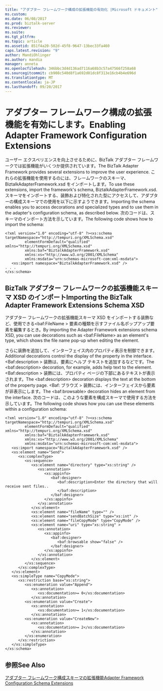 ```yaml
---
title: "アダプター フレームワーク構成の拡張機能の有効化 |Microsoft ドキュメント"
ms.custom: 
ms.date: 06/08/2017
ms.prod: biztalk-server
ms.reviewer: 
ms.suite: 
ms.tgt_pltfrm: 
ms.topic: article
ms.assetid: 851f4a20-502d-45f8-9647-13bec33fa460
caps.latest.revision: "9"
author: MandiOhlinger
ms.author: mandia
manager: anneta
ms.openlocfilehash: 346bbc3d4d136ad7116a68b3c57a47566f258a68
ms.sourcegitcommit: cb908c540d8f1a692d01dc8f313e16cb4b4e696d
ms.translationtype: MT
ms.contentlocale: ja-JP
ms.lasthandoff: 09/20/2017
---
```

# <a name="enabling-adapter-framework-configuration-extensions"></a><span data-ttu-id="d44c8-102">アダプター フレームワーク構成の拡張機能を有効にします。</span><span class="sxs-lookup"><span data-stu-id="d44c8-102">Enabling Adapter Framework Configuration Extensions</span></span>
<span data-ttu-id="d44c8-103">ユーザー エクスペリエンスを向上させるために、BizTalk アダプター フレームワークでは拡張機能がいくつか提供されています。</span><span class="sxs-lookup"><span data-stu-id="d44c8-103">The BizTalk Adapter Framework provides several extensions to improve the user experience.</span></span> <span data-ttu-id="d44c8-104">これらの拡張機能を使用するのには、フレームワークのスキーマ、BiztalkAdapterFramework.xsd をインポートします。</span><span class="sxs-lookup"><span data-stu-id="d44c8-104">To use these extensions, import the framework's schema, BiztalkAdapterFramework.xsd.</span></span> <span data-ttu-id="d44c8-105">スキーマをインポートする、装飾および特化された型にアクセスして、アダプターの構成スキーマでの使用を以下に示すようできます。</span><span class="sxs-lookup"><span data-stu-id="d44c8-105">Importing the schema enables you to access decorations and specialized types and to use them in the adapter's configuration schema, as described below.</span></span> <span data-ttu-id="d44c8-106">次のコードは、スキーマのインポート方法を示しています。</span><span class="sxs-lookup"><span data-stu-id="d44c8-106">The following code shows how to import the schema:</span></span>  
  
```  
<?xml version="1.0" encoding="utf-8" ?><xs:schema   targetNamespace="http://tempuri.org/XMLSchema.xsd"   
         elementFormDefault="qualified" xmlns="http://tempuri.org/XMLSchema.xsd"   
         xmlns:baf="BiztalkAdapterFramework.xsd"   
         xmlns:xs="http://www.w3.org/2001/XMLSchema"   
         xmlns:msdata="urn:schemas-microsoft-com:xml-msdata">  
   <xs:import namespace="BiztalkAdapterFramework.xsd" />  
. . .  
</xs:schema>  
```  
  
## <a name="importing-the-biztalk-adapter-framework-extensions-schema-xsd"></a><span data-ttu-id="d44c8-107">BizTalk アダプター フレームワークの拡張機能スキーマ XSD のインポート</span><span class="sxs-lookup"><span data-stu-id="d44c8-107">Importing the BizTalk Adapter Framework Extensions Schema XSD</span></span>  
 <span data-ttu-id="d44c8-108">アダプター フレームワークの拡張機能スキーマ XSD をインポートする装飾など、使用できる\<baf:FileName > 要素の種類を示すファイル名ポップアップ要素を編集するとき。</span><span class="sxs-lookup"><span data-stu-id="d44c8-108">By importing the Adapter Framework extensions schema XSD, you can use decorations such as \<baf:FileName> as an element's type, which shows the file name pop-up when editing the element.</span></span>  
  
 <span data-ttu-id="d44c8-109">さらに装飾を追加して、インターフェイス内のプロパティ表示を制御できます。</span><span class="sxs-lookup"><span data-stu-id="d44c8-109">Additional decorations control the display of the property in the interface.</span></span> <span data-ttu-id="d44c8-110">\<Baf:description > 装飾は、要素にヘルプ テキストを追加するなどです。</span><span class="sxs-lookup"><span data-stu-id="d44c8-110">The \<baf:description> decoration, for example, adds help text to the element.</span></span> <span data-ttu-id="d44c8-111">\<Baf:description > 装飾には、プロパティ ページの下部にあるテキストが表示されます。</span><span class="sxs-lookup"><span data-stu-id="d44c8-111">The \<baf:description> decoration displays the text at the bottom of the property page.</span></span> <span data-ttu-id="d44c8-112">\<Baf: ブラウズ > 装飾には、インターフェイスから要素が非表示にします。</span><span class="sxs-lookup"><span data-stu-id="d44c8-112">The \<baf:browsable> decoration hides an element from the interface.</span></span> <span data-ttu-id="d44c8-113">次のコードは、このような要素を構成スキーマで使用する方法を示しています。</span><span class="sxs-lookup"><span data-stu-id="d44c8-113">The following code shows how you can use these elements within a configuration schema:</span></span>  
  
```  
<?xml version="1.0" encoding="utf-8" ?><xs:schema   targetNamespace="http://tempuri.org/XMLSchema.xsd"   
         elementFormDefault="qualified" xmlns="http://tempuri.org/XMLSchema.xsd"   
         xmlns:baf="BiztalkAdapterFramework.xsd"   
         xmlns:xs="http://www.w3.org/2001/XMLSchema"   
         xmlns:msdata="urn:schemas-microsoft-com:xml-msdata">  
   <xs:import namespace="BiztalkAdapterFramework.xsd" />  
   <xs:element name="Send">  
      <xs:complexType>  
         <xs:sequence>  
            <xs:element name="directory" type="xs:string" />  
               <xs:annotation>  
                  <xs:appinfo>  
                     <baf:designer>  
                        <baf:description>Enter the directory that will receive sent files..  
                        </baf:description>  
                     </baf:designer>  
                  </xs:appinfo>  
               </xs:annotation>  
            </xs:element>  
            <xs:element name="fileName" type="" />  
            <xs:element name="sendBatchSize" type="xs:int" />  
            <xs:element name="fileCopyMode" type="CopyMode" />  
            <xs:element name="uri" type="xs:string" >  
               <xs:annotation>  
                  <xs:appinfo>  
                     <baf:designer>  
                        <baf:browsable show="false" />  
                     </baf:designer>  
                  </xs:appinfo>  
               </xs:annotation>  
            </xs:element>  
         </xs:sequence>  
      </xs:complexType>  
   </xs:element>  
   <xs:simpleType name="CopyMode">  
      <xs:restriction base="xs:string">  
         <xs:enumeration value="Append">  
            <xs:annotation>  
               <xs:documentation>= 0</xs:documentation>  
            </xs:annotation>  
         <xs:enumeration value="Create">  
            <xs:annotation>  
               <xs:documentation>= 1</xs:documentation>  
            </xs:annotation>  
         <xs:enumeration value="CreateNew">  
            <xs:annotation>  
               <xs:documentation>= 2</xs:documentation>  
            </xs:annotation>  
         </xs:enumeration>  
      </xs:restriction>  
   </xs:simpleType>  
</xs:schema>  
```  
  
## <a name="see-also"></a><span data-ttu-id="d44c8-114">参照</span><span class="sxs-lookup"><span data-stu-id="d44c8-114">See Also</span></span>  
 [<span data-ttu-id="d44c8-115">アダプター フレームワーク構成スキーマの拡張機能</span><span class="sxs-lookup"><span data-stu-id="d44c8-115">Adapter Framework Configuration Schema Extensions</span></span>](../core/adapter-framework-configuration-schema-extensions.md)